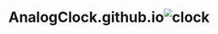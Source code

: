 # AnalogClock.github.io![clock](https://user-images.githubusercontent.com/123242225/224502392-143c4a22-da88-415f-adcf-9041d7968a88.jpg)

